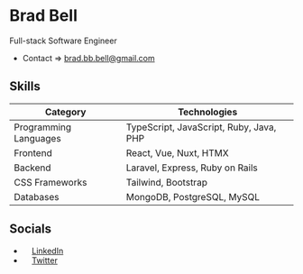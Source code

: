 # Brad Bell
Full-stack Software Engineer
- Contact => brad.bb.bell@gmail.com

## Skills

| **Category**        | **Technologies**                             |
|---------------------|----------------------------------------------|
| Programming Languages | TypeScript, JavaScript, Ruby, Java, PHP                  |
| Frontend | React, Vue, Nuxt, HTMX          |
| Backend | Laravel, Express, Ruby on Rails |
| CSS Frameworks       | Tailwind, Bootstrap                      |
| Databases            | MongoDB, PostgreSQL, MySQL                   |


## Socials

- <img src="https://raw.githubusercontent.com/danielcranney/readme-generator/main/public/icons/socials/linkedin.svg" width="12" height="12" /> [LinkedIn](https://www.linkedin.com/in/brad-bb-bell)
- <img src="https://raw.githubusercontent.com/danielcranney/readme-generator/main/public/icons/socials/twitter.svg" width="12" height="12" /> [Twitter](https://www.twitter.com/dadmodebb)
